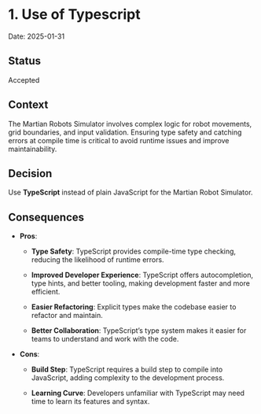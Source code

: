 # 1. Use of Typescript

Date: 2025-01-31

## Status

Accepted

## Context

The Martian Robots Simulator involves complex logic for robot movements, grid boundaries, and input validation. Ensuring type safety and catching errors at compile time is critical to avoid runtime issues and improve maintainability.

## Decision

Use **TypeScript** instead of plain JavaScript for the Martian Robot Simulator.

## Consequences

- **Pros**:

  - **Type Safety**: TypeScript provides compile-time type checking, reducing the likelihood of runtime errors.

  - **Improved Developer Experience**: TypeScript offers autocompletion, type hints, and better tooling, making development faster and more efficient.

  - **Easier Refactoring**: Explicit types make the codebase easier to refactor and maintain.

  - **Better Collaboration**: TypeScript’s type system makes it easier for teams to understand and work with the code.

- **Cons**:

  - **Build Step**: TypeScript requires a build step to compile into JavaScript, adding complexity to the development process.

  - **Learning Curve**: Developers unfamiliar with TypeScript may need time to learn its features and syntax.
